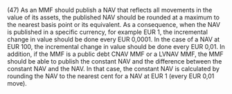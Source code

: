 (47) As an MMF should publish a NAV that reflects all movements in the value of its assets, the published NAV should be rounded at a maximum to the nearest basis point or its equivalent. As a consequence, when the NAV is published in a specific currency, for example EUR 1, the incremental change in value should be done every EUR 0,0001. In the case of a NAV at EUR 100, the incremental change in value should be done every EUR 0,01. In addition, if the MMF is a public debt CNAV MMF or a LVNAV MMF, the MMF should be able to publish the constant NAV and the difference between the constant NAV and the NAV. In that case, the constant NAV is calculated by rounding the NAV to the nearest cent for a NAV at EUR 1 (every EUR 0,01 move).